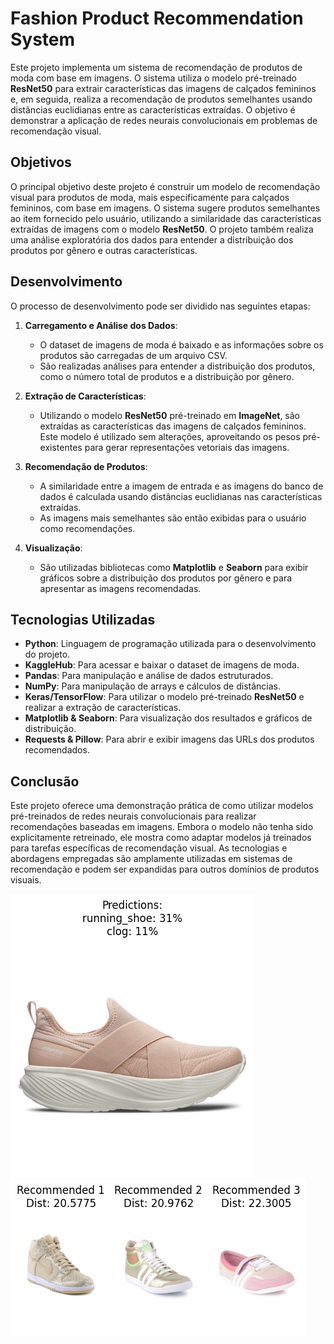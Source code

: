 # Fashion Product Recommendation System

Este projeto implementa um sistema de recomendação de produtos de moda com base em imagens. O sistema utiliza o modelo pré-treinado **ResNet50** para extrair características das imagens de calçados femininos e, em seguida, realiza a recomendação de produtos semelhantes usando distâncias euclidianas entre as características extraídas. O objetivo é demonstrar a aplicação de redes neurais convolucionais em problemas de recomendação visual.

## Objetivos

O principal objetivo deste projeto é construir um modelo de recomendação visual para produtos de moda, mais especificamente para calçados femininos, com base em imagens. O sistema sugere produtos semelhantes ao item fornecido pelo usuário, utilizando a similaridade das características extraídas de imagens com o modelo **ResNet50**. O projeto também realiza uma análise exploratória dos dados para entender a distribuição dos produtos por gênero e outras características.

## Desenvolvimento

O processo de desenvolvimento pode ser dividido nas seguintes etapas:

1. **Carregamento e Análise dos Dados**:
   - O dataset de imagens de moda é baixado e as informações sobre os produtos são carregadas de um arquivo CSV.
   - São realizadas análises para entender a distribuição dos produtos, como o número total de produtos e a distribuição por gênero.

2. **Extração de Características**:
   - Utilizando o modelo **ResNet50** pré-treinado em **ImageNet**, são extraídas as características das imagens de calçados femininos. Este modelo é utilizado sem alterações, aproveitando os pesos pré-existentes para gerar representações vetoriais das imagens.

3. **Recomendação de Produtos**:
   - A similaridade entre a imagem de entrada e as imagens do banco de dados é calculada usando distâncias euclidianas nas características extraídas.
   - As imagens mais semelhantes são então exibidas para o usuário como recomendações.

4. **Visualização**:
   - São utilizadas bibliotecas como **Matplotlib** e **Seaborn** para exibir gráficos sobre a distribuição dos produtos por gênero e para apresentar as imagens recomendadas.

## Tecnologias Utilizadas

- **Python**: Linguagem de programação utilizada para o desenvolvimento do projeto.
- **KaggleHub**: Para acessar e baixar o dataset de imagens de moda.
- **Pandas**: Para manipulação e análise de dados estruturados.
- **NumPy**: Para manipulação de arrays e cálculos de distâncias.
- **Keras/TensorFlow**: Para utilizar o modelo pré-treinado **ResNet50** e realizar a extração de características.
- **Matplotlib & Seaborn**: Para visualização dos resultados e gráficos de distribuição.
- **Requests & Pillow**: Para abrir e exibir imagens das URLs dos produtos recomendados.

## Conclusão

Este projeto oferece uma demonstração prática de como utilizar modelos pré-treinados de redes neurais convolucionais para realizar recomendações baseadas em imagens. Embora o modelo não tenha sido explicitamente retreinado, ele mostra como adaptar modelos já treinados para tarefas específicas de recomendação visual. As tecnologias e abordagens empregadas são amplamente utilizadas em sistemas de recomendação e podem ser expandidas para outros domínios de produtos visuais.

![Resultado Classificação](result1.png)
![Resultado Recomendação](result2.png)
